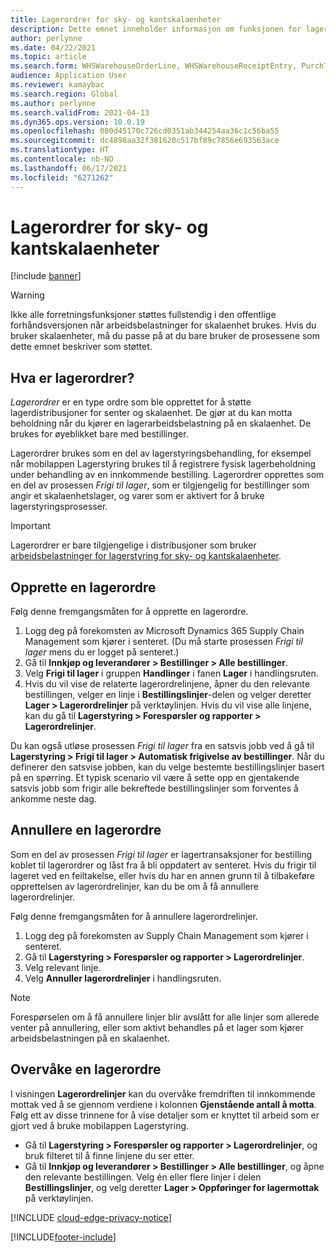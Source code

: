 ```yaml
---
title: Lagerordrer for sky- og kantskalaenheter
description: Dette emnet inneholder informasjon om funksjonen for lagerordre som brukes som en del av arbeidsbelastningen for lagerskalaenhet.
author: perlynne
ms.date: 04/22/2021
ms.topic: article
ms.search.form: WHSWarehouseOrderLine, WHSWarehouseReceiptEntry, PurchTable
audience: Application User
ms.reviewer: kamaybac
ms.search.region: Global
ms.author: perlynne
ms.search.validFrom: 2021-04-13
ms.dyn365.ops.version: 10.0.19
ms.openlocfilehash: 080d45170c726cd0351ab344254aa36c1c56ba55
ms.sourcegitcommit: dc4898aa32f381620c517bf89c7856e693563ace
ms.translationtype: HT
ms.contentlocale: nb-NO
ms.lasthandoff: 06/17/2021
ms.locfileid: "6271262"
---
```

# <a name="warehouse-orders-for-cloud-and-edge-scale-units"></a>Lagerordrer for sky- og kantskalaenheter

[!include [banner](../includes/banner.md)]

> [!WARNING]
> Ikke alle forretningsfunksjoner støttes fullstendig i den offentlige forhåndsversjonen når arbeidsbelastninger for skalaenhet brukes. Hvis du bruker skalaenheter, må du passe på at du bare bruker de prosessene som dette emnet beskriver som støttet.

## <a name="what-are-warehouse-orders"></a>Hva er lagerordrer?

*Lagerordrer* er en type ordre som ble opprettet for å støtte lagerdistribusjoner for senter og skalaenhet. De gjør at du kan motta beholdning når du kjører en lagerarbeidsbelastning på en skalaenhet. De brukes for øyeblikket bare med bestillinger.

Lagerordrer brukes som en del av lagerstyringsbehandling, for eksempel når mobilappen Lagerstyring brukes til å registrere fysisk lagerbeholdning under behandling av en innkommende bestilling. Lagerordrer opprettes som en del av prosessen *Frigi til lager*, som er tilgjengelig for bestillinger som angir et skalaenhetslager, og varer som er aktivert for å bruke lagerstyringsprosesser.

> [!IMPORTANT]
> Lagerordrer er bare tilgjengelige i distribusjoner som bruker [arbeidsbelastninger for lagerstyring for sky- og kantskalaenheter](cloud-edge-workload-warehousing.md).

## <a name="create-a-warehouse-order"></a>Opprette en lagerordre

Følg denne fremgangsmåten for å opprette en lagerordre.

1. Logg deg på forekomsten av Microsoft Dynamics 365 Supply Chain Management som kjører i senteret. (Du må starte prosessen *Frigi til lager* mens du er logget på senteret.)
1. Gå til **Innkjøp og leverandører \> Bestillinger \> Alle bestillinger**.
1. Velg **Frigi til lager** i gruppen **Handlinger** i fanen **Lager** i handlingsruten.
1. Hvis du vil vise de relaterte lagerordrelinjene, åpner du den relevante bestillingen, velger en linje i **Bestillingslinjer**-delen og velger deretter **Lager \> Lagerordrelinjer** på verktøylinjen. Hvis du vil vise alle linjene, kan du gå til **Lagerstyring \> Forespørsler og rapporter \> Lagerordrelinjer**.

Du kan også utløse prosessen *Frigi til lager* fra en satsvis jobb ved å gå til **Lagerstyring > Frigi til lager > Automatisk frigivelse av bestillinger**. Når du definerer den satsvise jobben, kan du velge bestemte bestillingslinjer basert på en spørring. Et typisk scenario vil være å sette opp en gjentakende satsvis jobb som frigir alle bekreftede bestillingslinjer som forventes å ankomme neste dag.

## <a name="cancel-a-warehouse-order"></a>Annullere en lagerordre

Som en del av prosessen *Frigi til lager* er lagertransaksjoner for bestilling koblet til lagerordrer og låst fra å bli oppdatert av senteret. Hvis du frigir til lageret ved en feiltakelse, eller hvis du har en annen grunn til å tilbakeføre opprettelsen av lagerordrelinjer, kan du be om å få annullere lagerordrelinjer.

Følg denne fremgangsmåten for å annullere lagerordrelinjer.

1. Logg deg på forekomsten av Supply Chain Management som kjører i senteret.
1. Gå til **Lagerstyring \> Forespørsler og rapporter \> Lagerordrelinjer**.
1. Velg relevant linje.
1. Velg **Annuller lagerordrelinjer** i handlingsruten.

> [!NOTE]
> Forespørselen om å få annullere linjer blir avslått for alle linjer som allerede venter på annullering, eller som aktivt behandles på et lager som kjører arbeidsbelastningen på en skalaenhet.

## <a name="monitor-a-warehouse-order"></a>Overvåke en lagerordre

I visningen **Lagerordrelinjer** kan du overvåke fremdriften til innkommende mottak ved å se gjennom verdiene i kolonnen **Gjenstående antall å motta**. Følg ett av disse trinnene for å vise detaljer som er knyttet til arbeid som er gjort ved å bruke mobilappen Lagerstyring.

- Gå til **Lagerstyring \> Forespørsler og rapporter \> Lagerordrelinjer**, og bruk filteret til å finne linjene du ser etter.
- Gå til **Innkjøp og leverandører \> Bestillinger \> Alle bestillinger**, og åpne den relevante bestillingen. Velg én eller flere linjer i delen **Bestillingslinjer**, og velg deretter **Lager \> Oppføringer for lagermottak** på verktøylinjen.

[!INCLUDE [cloud-edge-privacy-notice](../../includes/cloud-edge-privacy-notice.md)]


[!INCLUDE[footer-include](../../includes/footer-banner.md)]
